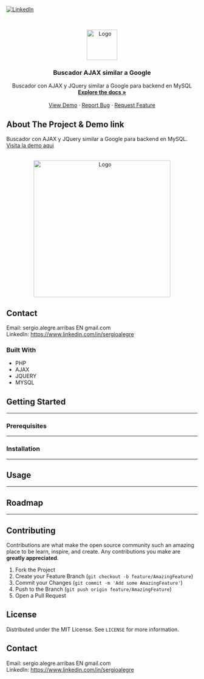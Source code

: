 <!--
REEMPLAZAR: github_username, Buscador-Ajax-similar-a-Google, TITULO, DESCRIPCION, DESCRIPCION2, DEMO, TECNOLOGIAS
-->
[![LinkedIn][linkedin-shield]][linkedin-url]

<!-- PROJECT LOGO -->
<br />
<p align="center">
  <a href="https://github.com/sergioalegre/Buscador-Ajax-similar-a-Google">
    <img src="http://sergioalegre.es/logo.JPG" alt="Logo" width="80" height="80">
  </a>

  <h3 align="center"><!-- TITULO -->Buscador AJAX similar a Google</h3>

  <p align="center">
    <!-- DESCRIPCION -->Buscador con AJAX y JQuery similar a Google para backend en MySQL
    <br />
    <a href="https://github.com/sergioalegre/Buscador-Ajax-similar-a-Google"><strong>Explore the docs »</strong></a>
    <br />
    <br />
    <!-- DEMO --><a href="http://naarean.es/Programacion/_BuscadorAJAX/">View Demo</a>
    ·
    <a href="https://github.com/sergioalegre/Buscador-Ajax-similar-a-Google/issues">Report Bug</a>
    ·
    <a href="https://github.com/sergioalegre/Buscador-Ajax-similar-a-Google/issues">Request Feature</a>
  </p>
</p>


<!-- ABOUT THE PROJECT -->
## About The Project & Demo link
<!-- DESCRIPCION2 --> <!-- DEMO -->
Buscador con AJAX y JQuery similar a Google para backend en MySQL.  <a href="http://naarean.es/Programacion/_BuscadorAJAX/">Visita la demo aqui</a>
<br><br>
<p align="center">
  <a href="http://sergioalegre.es/Programacion/_BuscadorAJAX/">
    <img src="http://sergioalegre.es/Programacion/_BuscadorAJAX/captura.PNG" alt="Logo" width="360" height="">
  </a>
</p>


<!-- CONTACT -->
## Contact
Email: sergio.alegre.arribas EN gmail.com
<br>
LinkedIn: https://www.linkedin.com/in/sergioalegre


### Built With
<!-- TECNOLOGIAS -->
* PHP
* AJAX
* JQUERY
* MYSQL


<!-- GETTING STARTED -->
## Getting Started
---

### Prerequisites
---

### Installation

---

<!-- USAGE EXAMPLES -->
## Usage
---

<!-- ROADMAP -->
## Roadmap
---

<!-- CONTRIBUTING -->
## Contributing
Contributions are what make the open source community such an amazing place to be learn, inspire, and create. Any contributions you make are **greatly appreciated**.

1. Fork the Project
2. Create your Feature Branch (`git checkout -b feature/AmazingFeature`)
3. Commit your Changes (`git commit -m 'Add some AmazingFeature'`)
4. Push to the Branch (`git push origin feature/AmazingFeature`)
5. Open a Pull Request

<!-- LICENSE -->
## License
Distributed under the MIT License. See `LICENSE` for more information.

<!-- CONTACT -->
## Contact
Email: sergio.alegre.arribas EN gmail.com
<br>
LinkedIn: https://www.linkedin.com/in/sergioalegre


[linkedin-shield]: https://img.shields.io/badge/-LinkedIn-black.svg?style=flat-square&logo=linkedin&colorB=555
[linkedin-url]: https://linkedin.com/in/sergioalegre
